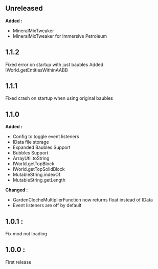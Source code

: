 ## Unreleased
**Added :**
- MineralMixTweaker
- MineralMixTweaker for Immersive Petroleum

## 1.1.2
Fixed error on startup with just baubles
Added IWorld.getEntitiesWithinAABB

## 1.1.1
Fixed crash on startup when using original baubles

## 1.1.0

**Added :**
- Config to toggle event listeners
- IData file storage
- Expanded Baubles Support
- Bubbles Support
- ArrayUtil.toString
- IWorld.getTopBlock
- IWorld.getTopSolidBlock
- MutableString.indexOf
- MutableString.getLength

**Changed :**
- GardenClocheMultiplierFunction now returns float instead of IData
- Event listeners are off by default

## 1.0.1 : 
Fix mod not loading

## 1.0.0 :
First release
